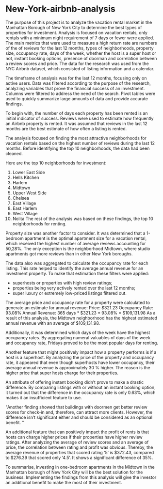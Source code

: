 # New-York-airbnb-analysis
The purpose of this project is to analyze the vacation rental market in the Manhattan Borough of New York City to determine the best types of properties for investment. Analysis is focused on vacation rentals, only rentals with a minimum night requirement of 7 days or fewer were applied.
The main metrics that were used to measure a high return rate are numbers of the of reviews for the last 12 months, types of neighborhoods, property size, occupancy rate, days of the week, whether the host is a super host or not, instant booking options, presence of doorman and correlation between a review scores and price.
The data for the research was used from the NYC Airbnb dataset, which consisted of listing information and a calendar.

The timeframe of analysis was for the last 12 months, focusing only on active users. Data was filtered according to the purpose of the research, analyzing variables that prove the financial success of an investment. Columns were filtered to address the need of the search. Pivot tables were used to quickly summarize large amounts of data and provide accurate findings.

To begin with, the number of days each property has been rented is an initial indicator of success. Reviews were used to estimate how frequently an Airbnb property is rented. It was assumed that reviews in the last 12 months are the best estimate of how often a listing is rented.

The analysis focused on finding the most attractive neighborhoods for vacation rentals based on the highest number of reviews during the last 12 months. Before identifying the top 10 neighborhoods, the data had been cleaned.

Here are the top 10 neighborhoods for investment:
1. Lower East Side
2. Hells Kitchen
3. Harlem
4. Midtown
5. Upper West Side
6. Chelsea
7. East Village
8. East Harlem
9. West Village
10. Nolita
The rest of the analysis was based on these findings, the top 10 neighborhoods for renting.

Property size was another factor to consider. It was determined that a 1-bedroom apartment is the optimal apartment size for a vacation rental, which received the highest number of average reviews accounting for 50,28%. The only exception is the neighborhood Midtown, where studio apartments got more reviews than in other New York boroughs.

The data also was aggregated to calculate the occupancy rate for each listing. This rate helped to identify the average annual revenue for an investment property.
To make that estimation these filters were applied:
- superhosts or properties with high review ratings;
- properties being very actively rented over the last 12 months;
- super luxury or extremely low-priced listings filtered out.

The average price and occupancy rate for a property were calculated to generate an estimate for annual revenue:
Price: $321.23
Occupancy Rate: 93.08%
Annual Revenue: 365 days * $321.23 * 93.08% = $109,131.98
As a result of this analysis, the Midtown neighborhood has the highest estimated annual revenue with an average of $109,131.98.

Additionally, it was determined which days of the week have the highest occupancy rates. By aggregating numeral valuables of days of the week and occupancy rate, Fridays proved to be the most popular days for renting.

Another feature that might positively impact how a property performs is if a host is a superhost. By analyzing the price of the property and occupancy rate, it appeared that even though superhosts have lower occupancy, their average annual revenue is approximately 30 % higher. The reason is the higher price that super hosts charge for their properties.

An attribute of offering instant booking didn’t prove to make a drastic difference. By comparing listings with or without an instant booking option, it turned out that the difference in the occupancy rate is only 0.63%, which makes it an insufficient feature to use.

"Another finding showed that buildings with doormen get better review scores for check-in and, therefore, can attract more clients. However, the difference isn’t significant either and should be considered as an optional benefit. 
"

An additional feature that can positively impact the profit of rents is that hosts can charge higher prices if their properties have higher review ratings. After analyzing the average of review scores and an average of price, the correlation between rating and profit was obvious. Thereby, the average revenue of properties that scored rating ‘5’ is $372.43, compared to $276.39 that scored only ‘4.5’. It shows a significant difference of 35%.

To summarise, investing in one-bedroom apartments in the Midtown in the Manhattan borough of New York City will be the best solution for the business. Implementing the findings from this analysis will give the investor an additional benefit to make the most of their investment.
